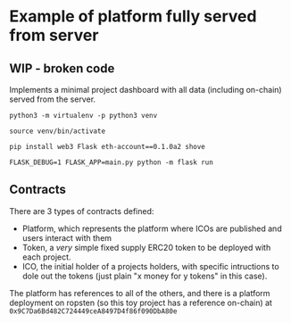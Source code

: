 # Example of platform fully served from server

## WIP - broken code

Implements a minimal project dashboard with all data (including on-chain) served from the server.


```
python3 -m virtualenv -p python3 venv

source venv/bin/activate

pip install web3 Flask eth-account==0.1.0a2 shove

FLASK_DEBUG=1 FLASK_APP=main.py python -m flask run
```

## Contracts

There are 3 types of contracts defined:
 - Platform, which represents the platform where ICOs are published and users interact with them
 - Token, a *very* simple fixed supply ERC20 token to be deployed with each project.
 - ICO, the initial holder of a projects holders, with specific intructions to dole out the tokens (just plain "x money for y tokens" in this case).

 The platform has references to all of the others, and there is a platform deployment on ropsten (so this toy project has a reference on-chain) at `0x9C7Da6Bd482C724449ceA8497D4f86f090DbA80e`
